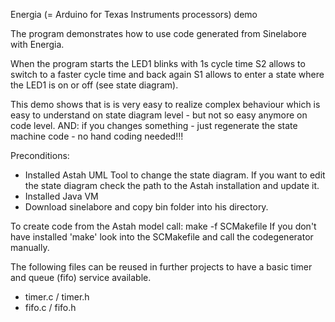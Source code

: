 Energia (= Arduino for Texas Instruments processors) demo

 The program demonstrates how to use code generated from Sinelabore with Energia.

 When the program starts the LED1 blinks with 1s cycle time
 S2 allows to switch to a faster cycle time and back again
 S1 allows to enter a state where the LED1 is on or off (see state diagram).

 This demo shows that is is very easy to realize complex behaviour 
 which is easy to understand on state diagram level - but not so easy
 anymore on code level. AND: if you changes something - just regenerate
 the state machine code - no hand coding needed!!!

Preconditions:
- Installed Astah UML Tool to change the state diagram. If you want to edit the state diagram check the path to the Astah installation and update it.
- Installed Java VM
- Download sinelabore and copy bin folder into his directory.

To create code from the Astah model call: make -f SCMakefile If you don't have installed 'make' look into the SCMakefile and call the codegenerator manually.

The following files can be reused in further projects to have a basic timer and queue (fifo) service available.
- timer.c / timer.h
- fifo.c / fifo.h


